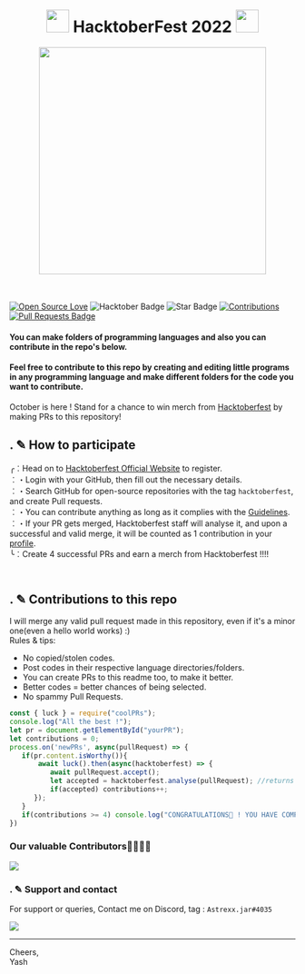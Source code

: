 <h1 align="center"> <img src= "https://octodex.github.com/images/original.png" width= "40" /> HacktoberFest 2022 <img src= "https://octodex.github.com/images/original.png" width= "40" /> </h1>




<div align="center">
<img src= "https://external-preview.redd.it/d_6uprRJpBPS9-1ExJsjCWbbrQrHg8V1DxvTmCsSpH0.jpg?width=640&crop=smart&auto=webp&s=c86d4993194a52f9b1e39ccd6a929d532f380bf7" width= "400"/>
</div>
<br> <br>

[![Open Source Love](https://firstcontributions.github.io/open-source-badges/badges/open-source-v1/open-source.svg)](https://github.com/MrKrishnaAgarwal/Hacktoberfest2022)
<img src="https://img.shields.io/badge/HacktoberFest-2022-blueviolet" alt="Hacktober Badge"/>
<img src="https://img.shields.io/static/v1?label=%E2%AD%90&message=If%20Useful&style=style=flat&color=BC4E99" alt="Star Badge"/>
<a href="https://github.com/MrKrishnaAgarwal" ><img src="https://img.shields.io/badge/Contributions-welcome-green.svg?style=flat&logo=github" alt="Contributions" /></a>
<a href="https://github.com/MrKrishnaAgarwal/hacktoberfest2022/pulls"><img src="https://img.shields.io/github/issues-pr/MrKrishnaAgarwal/hacktoberfest2022" alt="Pull Requests Badge"/></a>

<h4> You can make folders of programming languages and also you can contribute in the repo's below.</h4>

<h4> Feel free to contribute to this repo by creating and editing little programs in any programming language and make different folders for the code you want to contribute. </h4>

October is here ! Stand for a chance to win merch from [Hacktoberfest](https://hacktoberfest.com) by making PRs to this repository!

## . ✎ How to participate

╭︰Head on to [Hacktoberfest Official Website](https://hacktoberfest.com) to register.\
︰・Login with your GitHub, then fill out the necessary details.\
︰・Search GitHub for open-source repositories with the tag `hacktoberfest`, and create Pull requests.\
︰・You can contribute anything as long as it complies with the [Guidelines](https://hacktoberfest.com/participation/#pr-mr-details).\
︰・If your PR gets merged, Hacktoberfest staff will analyse it, and upon a successful and valid merge, it will be counted as 1 contribution in your [profile](https://hacktoberfest.com/profile/).\
╰︰Create 4 successful PRs and earn a merch from Hacktoberfest !!!!

```bash
 
```

## . ✎ Contributions to this repo

 I will merge any valid pull request made in this repository, even if it's a minor one(even a hello world works) :)\
Rules & tips:
- No copied/stolen codes.
- Post codes in their respective language directories/folders.
- You can create PRs to this readme too, to make it better.
- Better codes = better chances of being selected.
- No spammy Pull Requests.


```javascript
const { luck } = require("coolPRs");
console.log("All the best !");
let pr = document.getElementById("yourPR");
let contributions = 0;
process.on('newPRs', async(pullRequest) => {
   if(pr.content.isWorthy()){
       await luck().then(async(hacktoberfest) => {
          await pullRequest.accept();
          let accepted = hacktoberfest.analyse(pullRequest); //returns boolean xD
          if(accepted) contributions++;
      });
   }
   if(contributions >= 4) console.log("CONGRATULATIONS🎉 ! YOU HAVE COMPLETED YOUR GOAL !\nHead over to your profile to claim your rewards !");
})
```

### Our valuable Contributors👩‍💻👨‍💻 

<a href="https://github.com/programmer-offbeat/hacktoberfest-2022/graphs/contributors">
  <img src="https://contributors-img.web.app/image?repo=programmer-offbeat/hacktoberfest-2022" />
</a>

### . ✎ Support and contact
For support or queries, Contact me on Discord, tag : `Astrexx.jar#4035`

![](https://discord.c99.nl/widget/theme-3/848724317416325160.png) 
*** 

Cheers,\
Yash
